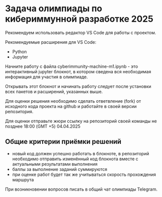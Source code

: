 # Задача олимпиады по кибериммунной разработке 2025

Рекомендуем использовать редактор VS Code для работы с проектом.

Рекомендуемые расширения для VS Code:

- Python
- Jupyter

Начните работу с файла cyberimmunity-machine-m1.ipynb - это интерактивный jupyter блокнот, в котором сведена вся необходимая информация для участия в олимпиаде.

Открывать этот блокнот и начинать работу следует после установки всех пакетов и расширений, указанных выше.

Для оценки решения необходимо сделать ответвление (fork) от исходного кода проекта на github и работайте в своей версии репозитория.

Для оценки отправьте жюри ссылку на репозиторий своей команды не позднее 18:00 (GMT +5) 04.04.2025

## Общие критерии приёмки решений

- новый код должен успешно работать в блокноте, в репозиторий необходимо отправить изменённый код блокнота вместе с актуальными результатами выполнения
- баллы за выполнение заданий суммируются
- при оценке работ будет так же учитываться скорость прохождения маршрута

При возникновении вопросов писать в общий чат олимпиады Telegram.
